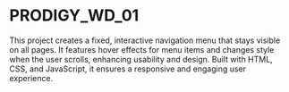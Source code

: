 # PRODIGY_WD_01
This project creates a fixed, interactive navigation menu that stays visible on all pages. It features hover effects for menu items and changes style when the user scrolls, enhancing usability and design. Built with HTML, CSS, and JavaScript, it ensures a responsive and engaging user experience.
